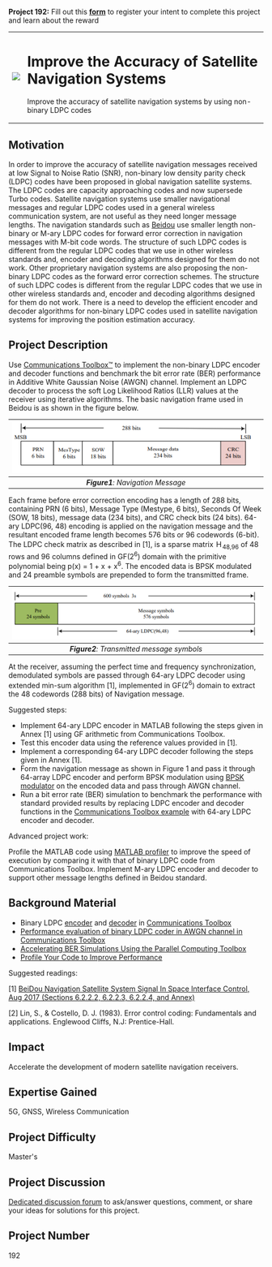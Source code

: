 **Project 192:** Fill out this <strong>[form](https://forms.office.com/Pages/ResponsePage.aspx?id=ETrdmUhDaESb3eUHKx3B5lOTzSa_A6lPqq2LJKzvpM5UMTBZRkc4UTRETjFERVRDWllQRE40OUFSQS4u)</strong> to  register your intent to complete this project and learn about the reward

<table>
<td><img src="https://github.com/robertogl/MathWorks-Excellence-in-Innovation-Images/blob/main/images/SatNav.jpg"  width=500 /></td>
<td><p><h1>Improve the Accuracy of Satellite Navigation Systems</h1></p>
<p>Improve the accuracy of satellite navigation systems by using non-binary LDPC codes</p>
</table>

## Motivation

In order to improve the accuracy of satellite navigation messages received at low Signal to Noise Ratio (SNR), non-binary low density parity check (LDPC) codes have been proposed in global navigation satellite systems.
The LDPC codes are capacity approaching codes and now supersede Turbo codes. Satellite navigation systems use smaller navigational messages and regular LDPC codes used in a general wireless communication system,
are not useful as they need longer message lengths. The navigation standards such as [Beidou](https://en.wikipedia.org/wiki/BeiDou) use smaller length non-binary or M-ary LDPC codes for forward error correction in navigation messages with M-bit code words. The structure of such LDPC codes is different from the regular LDPC codes that we use in other wireless standards and, encoder and decoding algorithms designed for them do not work. Other proprietary navigation systems are also proposing the non-binary LDPC codes as the forward error correction schemes. The structure of such LDPC codes is different from the regular LDPC codes that we use in other wireless standards and, encoder and decoding algorithms designed for them do not work. There is a need to develop the efficient encoder and decoder algorithms for non-binary LDPC codes used in satellite navigation systems for improving the position estimation accuracy.

## Project Description

Use [Communications Toolbox™](https://www.mathworks.com/help/comm/) to implement the non-binary LDPC encoder and decoder functions and benchmark the bit error rate (BER) performance in Additive White Gaussian Noise (AWGN) channel.
Implement an LDPC decoder to process the soft Log Likelihood Ratios (LLR) values at the receiver using iterative algorithms. 
The basic navigation frame used in Beidou is as shown in the figure below.

| ![navigationMessage](navigationMessage.png) | 
|:--:| 
| ***Figure1**: Navigation Message* |

Each frame before error correction encoding has a length of 288 bits, containing PRN (6 bits), Message Type (Mestype, 6 bits), Seconds Of Week (SOW, 18 bits), message data (234 bits), and CRC check bits (24 bits). 64-ary LDPC(96, 48) encoding is applied on the navigation message and the resultant encoded frame length becomes 576 bits or 96 codewords (6-bit). The LDPC check matrix as described in [1], is a sparse matrix Ｈ<sub>48,96</sub> of 48 rows and 96 columns defined in GF(2<sup>6</sup>) domain with the primitive polynomial being p(x) = 1 + x + x<sup>6</sup>. The encoded data is BPSK modulated and 24 preamble symbols are prepended to form the transmitted frame.

| ![transmittedMessage](transmittedMessage.png) | 
|:--:| 
| ***Figure2**: Transmitted message symbols* |

At the receiver, assuming the perfect time and frequency synchronization, demodulated symbols are passed through 64-ary LDPC decoder using extended min-sum algorithm [1], implemented in GF(2<sup>6</sup>) domain to extract the 48 codewords (288 bits) of Navigation message. 

Suggested steps:
-	Implement 64-ary LDPC encoder in MATLAB following the steps given in Annex [1] using GF arithmetic from Communications Toolbox.
-	Test this encoder data using the reference values provided in [1].
-	Implement a corresponding 64-ary LDPC decoder following the steps given in Annex [1].
-	Form the navigation message as shown in Figure 1 and pass it through 64-array LDPC encoder and perform BPSK modulation using [BPSK modulator](https://in.mathworks.com/help/comm/ref/comm.bpskmodulator-system-object.html) on the encoded data and pass through AWGN channel.  
-	Run a bit error rate (BER) simulation to benchmark the performance with standard provided results by replacing LDPC encoder and decoder functions in the [Communications Toolbox example](https://www.mathworks.com/help/comm/gs/accelerating-ber-simulations-using-the-parallel-computing-toolbox.html) with 64-ary LDPC encoder and decoder. 

Advanced project work:

Profile the MATLAB code using [MATLAB profiler](https://in.mathworks.com/help/matlab/matlab_prog/profiling-for-improving-performance.html) to improve the speed of execution by comparing it with that of binary LDPC code from Communications Toolbox.
Implement M-ary LDPC encoder and decoder to support other message lengths defined in Beidou standard.



## Background Material

- Binary LDPC [encoder](https://www.mathworks.com/help/comm/ref/comm.ldpcencoder-system-object.html) and [decoder](https://www.mathworks.com/help/comm/ref/comm.ldpcdecoder-system-object.html) in [Communications Toolbox](https://www.mathworks.com/help/comm/)
- [Performance evaluation of binary LDPC coder in AWGN channel in Communications Toolbox](https://www.mathworks.com/help/comm/ref/comm.ldpcdecoder-system-object.html#mw_201f2d2d-1059-4774-8e70-4f1a9e0a7cdf)
- [Accelerating BER Simulations Using the Parallel Computing Toolbox](https://www.mathworks.com/help/comm/gs/accelerating-ber-simulations-using-the-parallel-computing-toolbox.html)
- [Profile Your Code to Improve Performance](https://www.mathworks.com/help/matlab/matlab_prog/profiling-for-improving-performance.html)

Suggested readings:

[1] [BeiDou Navigation Satellite System Signal In Space Interface Control, Aug 2017 (Sections 6.2.2.2, 6.2.2.3, 6.2.2.4, and Annex)](http://en.beidou.gov.cn/SYSTEMS/ICD/201806/P020180608522414961797.pdf)

[2] Lin, S., & Costello, D. J. (1983). Error control coding: Fundamentals and applications. Englewood Cliffs, N.J: Prentice-Hall. 


## Impact

Accelerate the development of modern satellite navigation receivers.

## Expertise Gained 

5G, GNSS, Wireless Communication


## Project Difficulty

Master's

## Project Discussion

[Dedicated discussion forum](https://github.com/mathworks/MathWorks-Excellence-in-Innovation/discussions/23) to ask/answer questions, comment, or share your ideas for solutions for this project.

## Project Number

192
